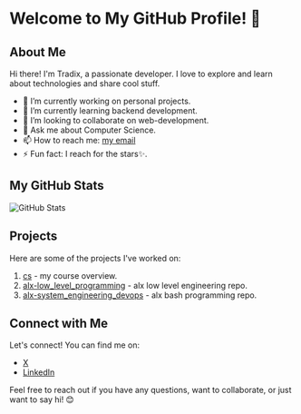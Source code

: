 # Welcome to My GitHub Profile! 👋

## About Me

Hi there! I'm Tradix, a passionate developer. I love to explore and learn about technologies and share cool stuff.

- 🔭 I’m currently working on personal projects.<br>
- 🌱 I’m currently learning backend development.<br>
- 👯 I’m looking to collaborate on web-development. <br>
- 💬 Ask me about Computer Science.<br>
- 📫 How to reach me: [my email](mailto:tradixcodes@gmail.com)<br>
- ⚡ Fun fact: I reach for the stars✨.<br>

## My GitHub Stats

![GitHub Stats](https://img.shields.io/github/stars/tradixcodes/Personal)

## Projects

Here are some of the projects I've worked on:

1. [cs](https://github.com/tradixcodes/cs) - my course overview.
2. [alx-low_level_programming](https://github.com/tradixcodes/alx-low_level_programming) - alx low level engineering repo.
3. [alx-system_engineering_devops](https://github.com/tradixcodes/alx-system_engineering_devops) - alx bash programming repo.

## Connect with Me

Let's connect! You can find me on:

- [X](https://x.com/tradixceo)
- [LinkedIn](www.linkedin.com/in/njoroge-kanyagia)

Feel free to reach out if you have any questions, want to collaborate, or just want to say hi! 😊
